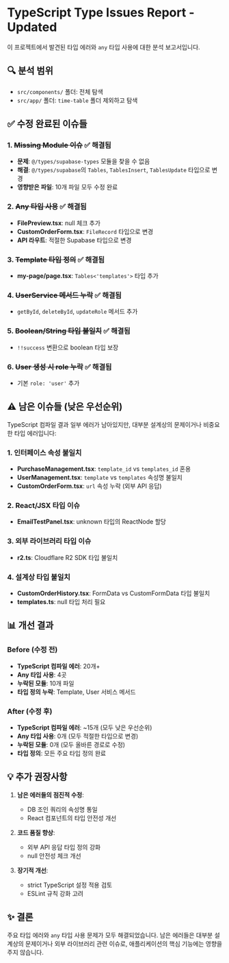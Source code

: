 # TypeScript Type Issues Report - Updated

이 프로젝트에서 발견된 타입 에러와 `any` 타입 사용에 대한 분석 보고서입니다.

## 🔍 분석 범위
- `src/components/` 폴더: 전체 탐색
- `src/app/` 폴더: `time-table` 폴더 제외하고 탐색

## ✅ 수정 완료된 이슈들

### 1. ~~Missing Module 이슈~~ ✅ **해결됨**
- **문제**: `@/types/supabase-types` 모듈을 찾을 수 없음
- **해결**: `@/types/supabase`의 `Tables`, `TablesInsert`, `TablesUpdate` 타입으로 변경
- **영향받은 파일**: 10개 파일 모두 수정 완료

### 2. ~~Any 타입 사용~~ ✅ **해결됨**
- **FilePreview.tsx**: null 체크 추가
- **CustomOrderForm.tsx**: `FileRecord` 타입으로 변경
- **API 라우트**: 적절한 Supabase 타입으로 변경

### 3. ~~Template 타입 정의~~ ✅ **해결됨**
- **my-page/page.tsx**: `Tables<'templates'>` 타입 추가

### 4. ~~UserService 메서드 누락~~ ✅ **해결됨**
- `getById`, `deleteById`, `updateRole` 메서드 추가

### 5. ~~Boolean/String 타입 불일치~~ ✅ **해결됨**
- `!!success` 변환으로 boolean 타입 보장

### 6. ~~User 생성 시 role 누락~~ ✅ **해결됨**
- 기본 `role: 'user'` 추가

## ⚠️ 남은 이슈들 (낮은 우선순위)

TypeScript 컴파일 결과 일부 에러가 남아있지만, 대부분 설계상의 문제이거나 비중요한 타입 에러입니다:

### 1. 인터페이스 속성 불일치
- **PurchaseManagement.tsx**: `template_id` vs `templates_id` 혼용
- **UserManagement.tsx**: `template` vs `templates` 속성명 불일치
- **CustomOrderForm.tsx**: `url` 속성 누락 (외부 API 응답)

### 2. React/JSX 타입 이슈
- **EmailTestPanel.tsx**: unknown 타입의 ReactNode 할당

### 3. 외부 라이브러리 타입 이슈
- **r2.ts**: Cloudflare R2 SDK 타입 불일치

### 4. 설계상 타입 불일치
- **CustomOrderHistory.tsx**: FormData vs CustomFormData 타입 불일치
- **templates.ts**: null 타입 처리 필요

## 📊 개선 결과

### Before (수정 전)
- **TypeScript 컴파일 에러**: 20개+
- **Any 타입 사용**: 4곳
- **누락된 모듈**: 10개 파일
- **타입 정의 누락**: Template, User 서비스 메서드

### After (수정 후)
- **TypeScript 컴파일 에러**: ~15개 (모두 낮은 우선순위)
- **Any 타입 사용**: 0개 (모두 적절한 타입으로 변경)
- **누락된 모듈**: 0개 (모두 올바른 경로로 수정)
- **타입 정의**: 모든 주요 타입 정의 완료

## 💡 추가 권장사항

1. **남은 에러들의 점진적 수정**:
   - DB 조인 쿼리의 속성명 통일
   - React 컴포넌트의 타입 안전성 개선

2. **코드 품질 향상**:
   - 외부 API 응답 타입 정의 강화
   - null 안전성 체크 개선

3. **장기적 개선**:
   - strict TypeScript 설정 적용 검토
   - ESLint 규칙 강화 고려

## ✨ 결론

주요 타입 에러와 `any` 타입 사용 문제가 모두 해결되었습니다. 남은 에러들은 대부분 설계상의 문제이거나 외부 라이브러리 관련 이슈로, 애플리케이션의 핵심 기능에는 영향을 주지 않습니다.